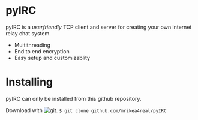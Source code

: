 # pyIRC
pyIRC is a _userfriendly_ TCP client and server for creating your own internet relay chat system.

* Multithreading
* End to end encryption
* Easy setup and customizablity

# Installing
pyIRC can only be installed from this github repository.

Download with ![git](https://git-scm.com/).
```$ git clone github.com/mrikea4real/pyIRC```
